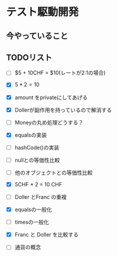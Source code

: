 # テスト駆動開発
## 今やっていること

## TODOリスト
- [ ] $5 + 10CHF = $10(レートが2:1の場合)
- [x] $5 * 2 = 10$
- [x] amount をprivateにしてあげる
- [x] Dollerが副作用を持っているので解消する
- [ ] Moneyの丸め処理どうする？
- [x] equalsの実装
- [ ] hashCode()の実装
- [ ] nullとの等価性比較
- [ ] 他のオブジェクトとの等価性比較
- [x] 5CHF * 2 = 10 CHF
- [ ] Doller とFranc の重複
- [x] equalsの一般化
- [ ] timesの一般化
- [x] Franc と Doller を比較する
- [ ] 通貨の概念


